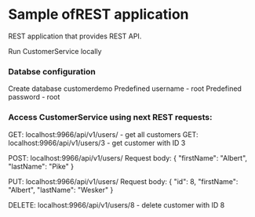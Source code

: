 # Sample ofREST application

REST application that provides REST API.

Run CustomerService locally

### Databse configuration

  Create database customerdemo Predefined username - root Predefined password - root

### Access CustomerService using next REST requests:

GET: localhost:9966/api/v1/users/ - get all customers GET: localhost:9966/api/v1/users/3 - get customer with ID 3

POST: localhost:9966/api/v1/users/ Request body: { "firstName": "Albert", "lastName": "Pike" }

PUT: localhost:9966/api/v1/users/ Request body: { "id": 8, "firstName": "Albert", "lastName": "Wesker" }

DELETE: localhost:9966/api/v1/users/8 - delete customer with ID 8
